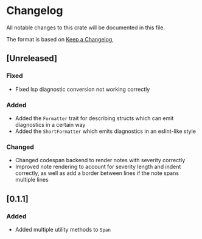 # Changelog

All notable changes to this crate will be documented in this file.

The format is based on [Keep a Changelog](https://keepachangelog.com/en/1.0.0/),

## [Unreleased]

### Fixed

- Fixed lsp diagnostic conversion not working correctly

### Added

- Added the `Formatter` trait for describing structs which can emit diagnostics in a certain way
- Added the `ShortFormatter` which emits diagnostics in an eslint-like style

### Changed

- Changed codespan backend to render notes with severity correctly
- Improved note rendering to account for severity length and indent correctly, as well as add a border
  between lines if the note spans multiple lines

## [0.1.1]

### Added

- Added multiple utility methods to `Span`
